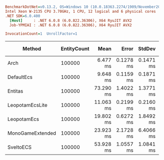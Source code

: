 ``` ini

BenchmarkDotNet=v0.13.2, OS=Windows 10 (10.0.18363.2274/1909/November2019Update/19H2)
Intel Xeon W-2135 CPU 3.70GHz, 1 CPU, 12 logical and 6 physical cores
.NET SDK=6.0.400
  [Host]     : .NET 6.0.8 (6.0.822.36306), X64 RyuJIT AVX2
  Job-YPMIAI : .NET 6.0.8 (6.0.822.36306), X64 RyuJIT AVX2

InvocationCount=1  UnrollFactor=1  

```
|           Method | EntityCount |      Mean |     Error |    StdDev |    Median | Ratio | RatioSD |      Gen0 | CacheMisses/Op |      Gen1 |      Gen2 |   Allocated | Alloc Ratio |
|----------------- |------------ |----------:|----------:|----------:|----------:|------:|--------:|----------:|---------------:|----------:|----------:|------------:|------------:|
|             Arch |      100000 |  6.477 ms | 0.1278 ms | 0.1471 ms |  6.445 ms |  0.67 |    0.03 | 1000.0000 |        123,058 | 1000.0000 | 1000.0000 |   9911.4 KB |       0.643 |
|       DefaultEcs |      100000 |  9.648 ms | 0.1159 ms | 0.1871 ms |  9.614 ms |  1.00 |    0.00 | 2000.0000 |        233,745 | 2000.0000 | 2000.0000 |  15425.4 KB |       1.000 |
|          Entitas |      100000 | 73.290 ms | 1.4022 ms | 1.3771 ms | 73.184 ms |  7.60 |    0.19 | 9000.0000 |      3,421,952 | 4000.0000 | 1000.0000 | 56678.02 KB |       3.674 |
|  LeopotamEcsLite |      100000 | 11.063 ms | 0.2199 ms | 0.2160 ms | 11.035 ms |  1.15 |    0.03 | 2000.0000 |         98,545 | 2000.0000 | 2000.0000 | 10219.22 KB |       0.662 |
|      LeopotamEcs |      100000 | 19.802 ms | 0.6272 ms | 1.8492 ms | 20.146 ms |  1.98 |    0.31 | 2000.0000 |        408,945 | 1000.0000 | 1000.0000 |  14709.4 KB |       0.954 |
| MonoGameExtended |      100000 | 23.923 ms | 2.1728 ms | 6.4066 ms | 20.741 ms |  2.50 |    0.67 | 2000.0000 |        515,031 | 2000.0000 | 2000.0000 | 23372.43 KB |       1.515 |
|        SveltoECS |      100000 | 53.928 ms | 1.0557 ms | 1.0841 ms | 54.147 ms |  5.59 |    0.18 |         - |        547,177 |         - |         - |     2.16 KB |       0.000 |
